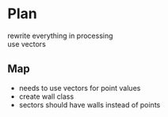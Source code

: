# Plan
rewrite everything in processing\
use vectors

## Map
- needs to use vectors for point values
- create wall class
- sectors should have walls instead of points

